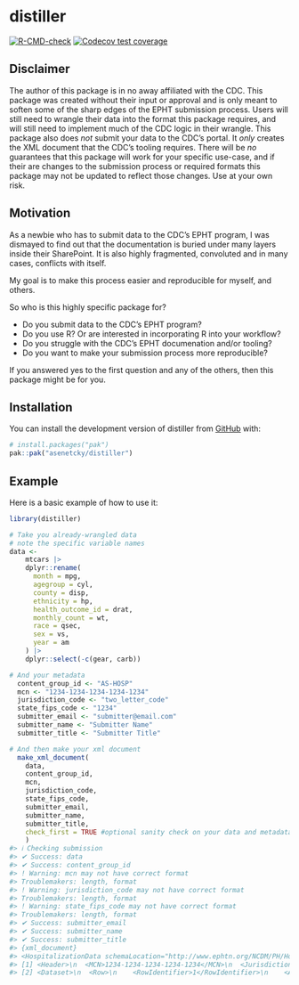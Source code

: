 
<!-- README.md is generated from README.Rmd. Please edit that file -->

# distiller

<!-- badges: start -->

[![R-CMD-check](https://github.com/asenetcky/distiller/actions/workflows/R-CMD-check.yaml/badge.svg)](https://github.com/asenetcky/distiller/actions/workflows/R-CMD-check.yaml)
[![Codecov test
coverage](https://codecov.io/gh/asenetcky/distiller/graph/badge.svg)](https://app.codecov.io/gh/asenetcky/distiller)
<!-- badges: end -->

## Disclaimer

The author of this package is in no away affiliated with the CDC. This
package was created without their input or approval and is only meant to
soften some of the sharp edges of the EPHT submission process. Users
will still need to wrangle their data into the format this package
requires, and will still need to implement much of the CDC logic in
their wrangle. This package also does *not* submit your data to the
CDC’s portal. It *only* creates the XML document that the CDC’s tooling
requires. There will be *no* guarantees that this package will work for
your specific use-case, and if their are changes to the submission
process or required formats this package may not be updated to reflect
those changes. Use at your own risk.

## Motivation

As a newbie who has to submit data to the CDC’s EPHT program, I was
dismayed to find out that the documentation is buried under many layers
inside their SharePoint. It is also highly fragmented, convoluted and in
many cases, conflicts with itself.

My goal is to make this process easier and reproducible for myself, and
others.

So who is this highly specific package for?

- Do you submit data to the CDC’s EPHT program?
- Do you use R? Or are interested in incorporating R into your workflow?
- Do you struggle with the CDC’s EPHT documenation and/or tooling?
- Do you want to make your submission process more reproducible?

If you answered yes to the first question and any of the others, then
this package might be for you.

## Installation

You can install the development version of distiller from
[GitHub](https://github.com/) with:

``` r
# install.packages("pak")
pak::pak("asenetcky/distiller")
```

## Example

Here is a basic example of how to use it:

``` r
library(distiller)

# Take you already-wrangled data
# note the specific variable names
data <-
    mtcars |>
    dplyr::rename(
      month = mpg,
      agegroup = cyl,
      county = disp,
      ethnicity = hp,
      health_outcome_id = drat,
      monthly_count = wt,
      race = qsec,
      sex = vs,
      year = am
    ) |>
    dplyr::select(-c(gear, carb))

# And your metadata
  content_group_id <- "AS-HOSP"
  mcn <- "1234-1234-1234-1234-1234"
  jurisdiction_code <- "two_letter_code"
  state_fips_code <- "1234"
  submitter_email <- "submitter@email.com"
  submitter_name <- "Submitter Name"
  submitter_title <- "Submitter Title"

# And then make your xml document
  make_xml_document(
    data,
    content_group_id,
    mcn,
    jurisdiction_code,
    state_fips_code,
    submitter_email,
    submitter_name,
    submitter_title,
    check_first = TRUE #optional sanity check on your data and metadata
    )
#> ℹ Checking submission
#> ✔ Success: data
#> ✔ Success: content_group_id
#> ! Warning: mcn may not have correct format
#> Troublemakers: length, format
#> ! Warning: jurisdiction_code may not have correct format
#> Troublemakers: length, format
#> ! Warning: state_fips_code may not have correct format
#> Troublemakers: length, format
#> ✔ Success: submitter_email
#> ✔ Success: submitter_name
#> ✔ Success: submitter_title
#> {xml_document}
#> <HospitalizationData schemaLocation="http://www.ephtn.org/NCDM/PH/HospitalizationData ephtn-ph-HospitalizationData.xsd" xmlns="http://www.ephtn.org/NCDM/PH/HospitalizationData" xmlns:xsi="http://www.w3.org/2001/XMLSchema-instance">
#> [1] <Header>\n  <MCN>1234-1234-1234-1234-1234</MCN>\n  <JurisdictionCode>two_ ...
#> [2] <Dataset>\n  <Row>\n    <RowIdentifier>1</RowIdentifier>\n    <AdmissionM ...
```
